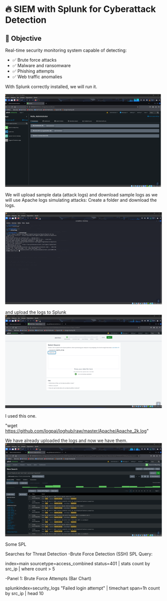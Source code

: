# 🔥 SIEM with Splunk for Cyberattack Detection

## 🎯 Objective
Real-time security monitoring system capable of detecting:
- ✅ Brute force attacks
- ✅ Malware and ransomware
- ✅ Phishing attempts
- ✅ Web traffic anomalies

With Splunk correctly installed, we will run it.

![](https://github.com/yaraDMC/SIEM/blob/main/splunkinicio.png)


 We will upload sample data (attack logs) and download sample logs
as we will use Apache logs simulating attacks:
Create a folder and download the logs.

![](https://github.com/yaraDMC/SIEM/blob/main/descargalogs.png)


and upload the logs to Splunk
![](https://github.com/yaraDMC/SIEM/blob/main/subirlogs.png)

I used this one. 


"wget https://github.com/logpai/loghub/raw/master/Apache/Apache_2k.log"


We have already uploaded the logs and now we have them.
![](https://github.com/yaraDMC/SIEM/blob/main/logsee.png)

Some SPL

Searches for Threat Detection
-Brute Force Detection (SSH)
SPL Query:

index=main sourcetype=access_combined status=401 | stats count by src_ip | where count > 5

-Panel 1: Brute Force Attempts (Bar Chart)

splunkindex=security_logs "Failed login attempt" 
| timechart span=1h count by src_ip 
| head 10



